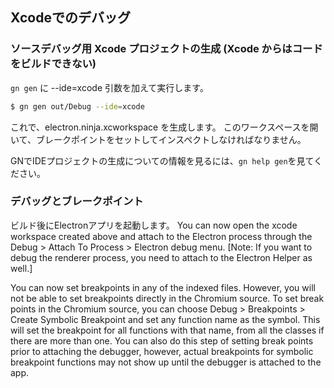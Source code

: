## Xcodeでのデバッグ

### ソースデバッグ用 Xcode プロジェクトの生成 (Xcode からはコードをビルドできない)

`gn gen` に --ide=xcode 引数を加えて実行します。

```sh
$ gn gen out/Debug --ide=xcode
```

これで、electron.ninja.xcworkspace を生成します。 このワークスペースを開いて、ブレークポイントをセットしてインスペクトしなければなりません。

GNでIDEプロジェクトの生成についての情報を見るには、`gn help gen`を見てください。

### デバッグとブレークポイント

ビルド後にElectronアプリを起動します。 You can now open the xcode workspace created above and attach to the Electron process through the Debug > Attach To Process > Electron debug menu. [Note: If you want to debug the renderer process, you need to attach to the Electron Helper as well.]

You can now set breakpoints in any of the indexed files. However, you will not be able to set breakpoints directly in the Chromium source. To set break points in the Chromium source, you can choose Debug > Breakpoints > Create Symbolic Breakpoint and set any function name as the symbol. This will set the breakpoint for all functions with that name, from all the classes if there are more than one. You can also do this step of setting break points prior to attaching the debugger, however, actual breakpoints for symbolic breakpoint functions may not show up until the debugger is attached to the app.
